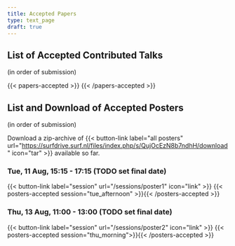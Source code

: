 ```yaml
---
title: Accepted Papers
type: text_page
draft: true
---
```



<script src="https://ajax.googleapis.com/ajax/libs/jquery/3.5.1/jquery.min.js"></script>


## List of Accepted Contributed Talks
(in order of submission)

{{< papers-accepted >}}
{{< /papers-accepted >}}


## List and Download of Accepted Posters
(in order of submission)

Download a zip-archive of
{{< button-link label="all posters" url="https://surfdrive.surf.nl/files/index.php/s/QujOcEzN8b7ndhH/download" icon="tar" >}} available so far.

### Tue, 11 Aug, 15:15 - 17:15 (TODO set final date)
{{< button-link label="session" url="/sessions/poster1" icon="link" >}}
{{< posters-accepted session="tue_afternoon" >}}{{< /posters-accepted >}}

### Thu, 13 Aug, 11:00 - 13:00 (TODO set final date)
{{< button-link label="session" url="/sessions/poster2" icon="link" >}}
{{< posters-accepted session="thu_morning">}}{{< /posters-accepted >}}
